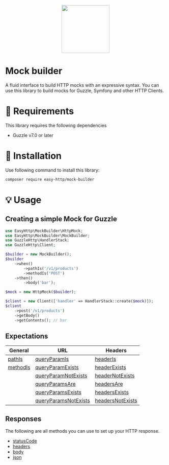 <p align="center"><img src="https://blog.pleets.org/img/articles/easy-http-logo.png" height="150"></p>

# Mock builder

A fluid interface to build HTTP mocks with an expressive syntax. You can use this library to build mocks for Guzzle, Symfony and other HTTP Clients.

# :pencil: Requirements

This library requires the following dependencies

- Guzzle v7.0 or later

# :wrench: Installation

Use following command to install this library:

```bash
composer require easy-http/mock-builder
```

# :bulb: Usage

## Creating a simple Mock for Guzzle

```php
use EasyHttp\MockBuilder\HttpMock;
use EasyHttp\MockBuilder\MockBuilder;
use GuzzleHttp\HandlerStack;
use GuzzleHttp\Client;

$builder = new MockBuilder();
$builder
    ->when()
        ->pathIs('/v1/products')
        ->methodIs('POST')
    ->then()
        ->body('bar');

$mock = new HttpMock($builder);

$client = new Client(['handler' => HandlerStack::create($mock)]);
$client
    ->post('/v1/products')
    ->getBody()
    ->getContents(); // bar
```

## Expectations

| General                                                                               | URL                                                                                                      | Headers                                                                                          |
|---------------------------------------------------------------------------------------|----------------------------------------------------------------------------------------------------------|--------------------------------------------------------------------------------------------------|
| [pathIs](https://github.com/easy-http/mock-builder/wiki/Expectations#pathIs)          | [queryParamIs](https://github.com/easy-http/mock-builder/wiki/Expectations#queryParamIs)                 | [headerIs](https://github.com/easy-http/mock-builder/wiki/Expectations#headerIs)                 |
| [methodIs](https://github.com/easy-http/mock-builder/wiki/Expectations#methodIs)      | [queryParamExists](https://github.com/easy-http/mock-builder/wiki/Expectations#queryParamExists)         | [headerExists](https://github.com/easy-http/mock-builder/wiki/Expectations#headerExists)         |
|                                                                                       | [queryParamNotExists](https://github.com/easy-http/mock-builder/wiki/Expectations#queryParamNotExists)   | [headerNotExists](https://github.com/easy-http/mock-builder/wiki/Expectations#headerNotExists)   |
|                                                                                       | [queryParamsAre](https://github.com/easy-http/mock-builder/wiki/Expectations#queryParamsAre)             | [headersAre](https://github.com/easy-http/mock-builder/wiki/Expectations#headersAre)             |
|                                                                                       | [queryParamsExists](https://github.com/easy-http/mock-builder/wiki/Expectations#queryParamsExists)       | [headersExists](https://github.com/easy-http/mock-builder/wiki/Expectations#headersExists)       |
|                                                                                       | [queryParamsNotExists](https://github.com/easy-http/mock-builder/wiki/Expectations#queryParamsNotExists) | [headersNotExists](https://github.com/easy-http/mock-builder/wiki/Expectations#headersNotExists) |

## Responses

The following are all methods you can use to set up your HTTP response.

- [statusCode](https://github.com/easy-http/mock-builder/wiki/Responses#statusCode)
- [headers](https://github.com/easy-http/mock-builder/wiki/Responses#headers)
- [body](https://github.com/easy-http/mock-builder/wiki/Responses#body)
- [json](https://github.com/easy-http/mock-builder/wiki/Responses#json)
